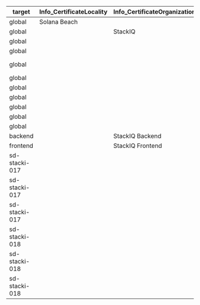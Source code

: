 | target        | Info_CertificateLocality | Info_CertificateOrganization | Info_CertificateState | Info_ClusterLatlong | Info_FQDN                | Kickstart_Keyboard | Kickstart_Lang | Kickstart_Langsupport | Kickstart_PrivateAddress | Kickstart_PrivateBroadcast | Kickstart_PrivateDNSDomain | box     | cpus | appliance | 
|---------------|--------------------------|------------------------------|-----------------------|---------------------|--------------------------|--------------------|----------------|-----------------------|--------------------------|----------------------------|----------------------------|---------|------|-----------| 
| global        | Solana Beach             |                              |                       |                     |                          |                    |                |                       |                          |                            |                            |         |      |           | 
| global        |                          | StackIQ                      |                       |                     |                          |                    |                |                       |                          |                            |                            |         |      |           | 
| global        |                          |                              | California            |                     |                          |                    |                |                       |                          |                            |                            |         |      |           | 
| global        |                          |                              |                       | N32.87 W117.22      |                          |                    |                |                       |                          |                            |                            |         |      |           | 
| global        |                          |                              |                       |                     | sd-stacki-117.stacki.com |                    |                |                       |                          |                            |                            |         |      |           | 
| global        |                          |                              |                       |                     |                          | us                 |                |                       |                          |                            |                            |         |      |           | 
| global        |                          |                              |                       |                     |                          |                    | en_US          |                       |                          |                            |                            |         |      |           | 
| global        |                          |                              |                       |                     |                          |                    |                | en_US                 |                          |                            |                            |         |      |           | 
| global        |                          |                              |                       |                     |                          |                    |                |                       | 10.25.241.117            |                            |                            |         |      |           | 
| global        |                          |                              |                       |                     |                          |                    |                |                       |                          | 10.25.241.255              |                            |         |      |           | 
| global        |                          |                              |                       |                     |                          |                    |                |                       |                          |                            | stacki.com                 |         |      |           | 
| backend       |                          | StackIQ Backend              |                       |                     |                          |                    |                |                       |                          |                            |                            |         |      |           | 
| frontend      |                          | StackIQ Frontend             |                       |                     |                          |                    |                |                       |                          |                            |                            |         |      |           | 
| sd-stacki-017 |                          |                              |                       |                     |                          |                    |                |                       |                          |                            |                            | default |      |           | 
| sd-stacki-017 |                          |                              |                       |                     |                          |                    |                |                       |                          |                            |                            |         | 12   |           | 
| sd-stacki-017 |                          |                              |                       |                     |                          |                    |                |                       |                          |                            |                            |         |      | frontend  | 
| sd-stacki-018 |                          |                              |                       |                     |                          |                    |                |                       |                          |                            |                            | ubuntu  |      |           | 
| sd-stacki-018 |                          |                              |                       |                     |                          |                    |                |                       |                          |                            |                            |         | 2    |           | 
| sd-stacki-018 |                          |                              |                       |                     |                          |                    |                |                       |                          |                            |                            |         |      | backend   | 
